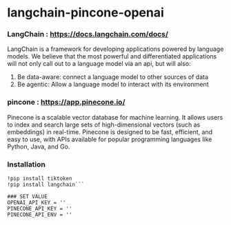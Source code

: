 # langchain-pincone-openai

### LangChain : https://docs.langchain.com/docs/
LangChain is a framework for developing applications powered by language models. We believe that the most powerful and differentiated applications will not only call out to a language model via an api, but will also:

1. Be data-aware: connect a language model to other sources of data
2. Be agentic: Allow a language model to interact with its environment

### pincone : https://app.pinecone.io/
Pinecone is a scalable vector database for machine learning. It allows users to index and search large sets of high-dimensional vectors (such as embeddings) in real-time. Pinecone is designed to be fast, efficient, and easy to use, with APIs available for popular programming languages like Python, Java, and Go.

### Installation
```!pip install pinecone-client
!pip install tiktoken
!pip install langchain```

### SET VALUE 
OPENAI_API_KEY = ''
PINECONE_API_KEY = ''
PINECONE_API_ENV = ''
